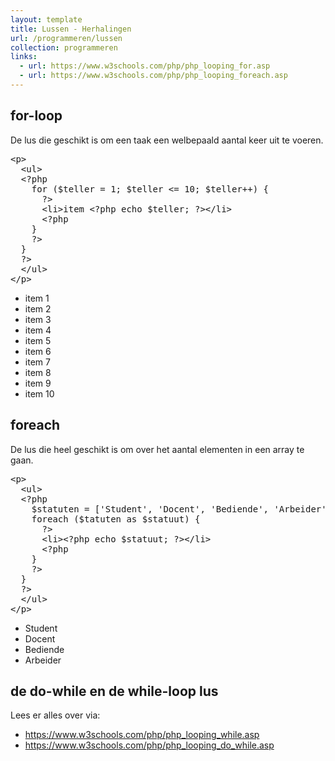 ```yaml
---
layout: template
title: Lussen - Herhalingen
url: /programmeren/lussen
collection: programmeren
links:
  - url: https://www.w3schools.com/php/php_looping_for.asp
  - url: https://www.w3schools.com/php/php_looping_foreach.asp
---
```

## for-loop

De lus die geschikt is om een taak een welbepaald aantal keer uit te voeren.

<pre data-enlighter-theme="beyond" data-enlighter-language="php">
&lt;p&gt;
  &lt;ul&gt;
  &lt;?php 
    for ($teller = 1; $teller <= 10; $teller++) {
      ?&gt;
      &lt;li&gt;item &lt;?php echo $teller; ?&gt;&lt;/li&gt;
      &lt;?php 
    }
    ?&gt;
  }
  ?&gt;
  &lt;/ul&gt;
&lt;/p&gt;
</pre>

<div class="shadow result">
<ul>
    <li>item 1</li>
    <li>item 2</li>
    <li>item 3</li>
    <li>item 4</li>
    <li>item 5</li>
    <li>item 6</li>
    <li>item 7</li>
    <li>item 8</li>
    <li>item 9</li>
    <li>item 10</li>
</ul>
</div>

## foreach

De lus die heel geschikt is om over het aantal elementen in een array te gaan.

<pre data-enlighter-theme="beyond" data-enlighter-language="php">
&lt;p&gt;
  &lt;ul&gt;
  &lt;?php 
    $statuten = ['Student', 'Docent', 'Bediende', 'Arbeider'];
    foreach ($tatuten as $statuut) {
      ?&gt;
      &lt;li&gt;&lt;?php echo $statuut; ?&gt;&lt;/li&gt;
      &lt;?php 
    }
    ?&gt;
  }
  ?&gt;
  &lt;/ul&gt;
&lt;/p&gt;
</pre>

<div class="shadow result">
<ul>
    <li>Student</li>
    <li>Docent</li>
    <li>Bediende</li>
    <li>Arbeider</li>
</ul>
</div>

## de do-while en de while-loop lus

Lees er alles over via:
* <a target="_blank" href="https://www.w3schools.com/php/php_looping_while.asp">https://www.w3schools.com/php/php_looping_while.asp</a>
* <a target="_blank" href="https://www.w3schools.com/php/php_looping_do_while.asp">https://www.w3schools.com/php/php_looping_do_while.asp</a>